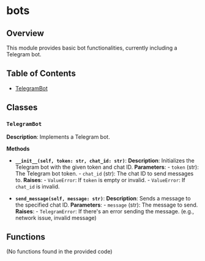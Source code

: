 # bots

## Overview

This module provides basic bot functionalities, currently including a Telegram bot.

## Table of Contents

* [TelegramBot](#telegram-bot)

## Classes

### `TelegramBot`

**Description**: Implements a Telegram bot.


**Methods**

*  **`__init__(self, token: str, chat_id: str)`**:
    **Description**: Initializes the Telegram bot with the given token and chat ID.
    **Parameters**:
        - `token` (str): The Telegram bot token.
        - `chat_id` (str): The chat ID to send messages to.
    **Raises**:
        - `ValueError`: If `token` is empty or invalid.
        - `ValueError`: If `chat_id` is invalid.

*  **`send_message(self, message: str)`**:
    **Description**: Sends a message to the specified chat ID.
    **Parameters**:
        - `message` (str): The message to send.
    **Raises**:
        - `TelegramError`: If there's an error sending the message.  (e.g., network issue, invalid message)


## Functions

(No functions found in the provided code)